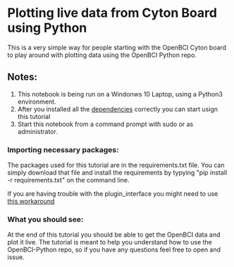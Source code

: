 # Plotting live data from Cyton Board using Python

This is a very simple way for people starting with the OpenBCI Cyton board to play around with plotting data using the OpenBCI Python repo.


## Notes:
1. This notebook is being run on a Windonws 10 Laptop, using a Python3 environment.
2. After you installed all the [dependencies](http://docs.openbci.com/OpenBCI%20Software/05-OpenBCI_Python) correctly you can start usign this tutorial
2. Start this notebook from a command prompt with sudo or as administrator.

### Importing necessary packages:
The packages used for this tutorial are in the requirements.txt file. You can simply download that file and install the requirements by typying "pip install -r requirements.txt" on the command line.

If you are having trouble with the plugin_interface you might need to use [this workaround](https://github.com/OpenBCI/OpenBCI_Python/issues/91#issuecomment-412817422)

### What you should see:

At the end of this tutorial you should be able to get the OpenBCI data and plot it live. The tutorial is meant to help you understand how to use the OpenBCI-Python repo, so if you have any questions feel free to open and issue.
